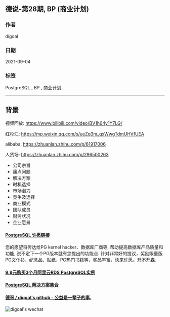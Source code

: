 ## 德说-第28期, BP (商业计划)      
                
### 作者                
digoal                
                
### 日期                
2021-09-04                 
                
### 标签                
PostgreSQL , BP , 商业计划                
                
----                
                
## 背景        
视频回放: https://www.bilibili.com/video/BV1h64y1Y7LG/  
  
红杉汇: https://mp.weixin.qq.com/s/ueZq3m_qxWwgTdmUHVfUEA  
  
alibaba: https://zhuanlan.zhihu.com/p/61917006  
  
人货场: https://zhuanlan.zhihu.com/p/296500263  
  
- 公司宗旨  
- 痛点问题  
- 解决方案  
- 时机选择  
- 市场潜力  
- 竞争及选择  
- 商业模式  
- 团队成员  
- 财务状况  
- 企业愿景  
  
  
#### [PostgreSQL 许愿链接](https://github.com/digoal/blog/issues/76 "269ac3d1c492e938c0191101c7238216")
您的愿望将传达给PG kernel hacker、数据库厂商等, 帮助提高数据库产品质量和功能, 说不定下一个PG版本就有您提出的功能点. 针对非常好的提议，奖励限量版PG文化衫、纪念品、贴纸、PG热门书籍等，奖品丰富，快来许愿。[开不开森](https://github.com/digoal/blog/issues/76 "269ac3d1c492e938c0191101c7238216").  
  
  
#### [9.9元购买3个月阿里云RDS PostgreSQL实例](https://www.aliyun.com/database/postgresqlactivity "57258f76c37864c6e6d23383d05714ea")
  
  
#### [PostgreSQL 解决方案集合](https://yq.aliyun.com/topic/118 "40cff096e9ed7122c512b35d8561d9c8")
  
  
#### [德哥 / digoal's github - 公益是一辈子的事.](https://github.com/digoal/blog/blob/master/README.md "22709685feb7cab07d30f30387f0a9ae")
  
  
![digoal's wechat](../pic/digoal_weixin.jpg "f7ad92eeba24523fd47a6e1a0e691b59")
  
